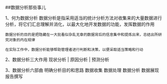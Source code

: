 ##数据分析那些事儿


1、何为数据分析
	数据分析是指采用适当的统计分析方法对收集来的大量数据进行分析，将它们汇总理解并消化，以最大化地开发数据的功能，发挥数据的作用

	数据分析的目的是把隐藏在一大批看似杂乱无章的数据背后的信息集中和提炼出来，总结出所研究对象的内在规律

	在实际工作中，数据分析能够帮助管理者进行判断和决策，以便采取适当策略和行动

2、数据分析三大作用
	现状分析 | 原因分析 | 预测分析

3、数据分析六部曲
	明确分析目的和思路 数据收集 数据处理 数据分析 数据展现 报告撰写

